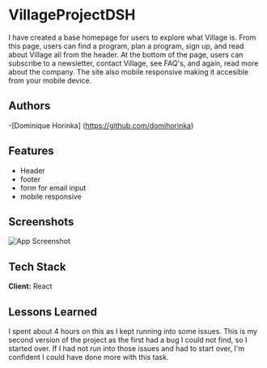 # VillageProjectDSH

I have created a base homepage for users to explore what Village is. From this page, users can find a program, plan a program, sign up, and read about Village all from the header. At the bottom of the page, users can subscribe to a newsletter, contact Village, see FAQ's, and again, read more about the company. The site also mobile responsive making it accesible from your mobile device.

## Authors

-[Dominique Horinka] (https://github.com/domihorinka)

## Features

- Header
- footer
- form for email input
- mobile responsive

## Screenshots

![App Screenshot](https://linksharing.samsungcloud.com/87stA8MECONR)

## Tech Stack

**Client:** React

## Lessons Learned

I spent about 4 hours on this as I kept running into some issues. This is my second version of the project as the first had a bug I could not find, so I started over. If I had not run into those issues and had to start over, I'm confident I could have done more with this task.
